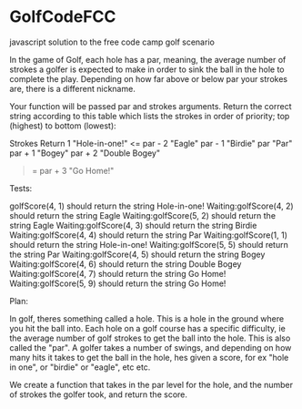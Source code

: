 # GolfCodeFCC
javascript solution to the free code camp golf scenario

In the game of Golf, each hole has a par, meaning, the average number of strokes a golfer is expected to make in order to sink the ball in the hole to complete the play. Depending on how far above or below par your strokes are, there is a different nickname.

Your function will be passed par and strokes arguments. Return the correct string according to this table which lists the strokes in order of priority; top (highest) to bottom (lowest):

Strokes	    Return
1	        "Hole-in-one!"
<= par - 2	"Eagle"
par - 1	    "Birdie"
par	        "Par"
par + 1	    "Bogey"
par + 2	    "Double Bogey"
>= par + 3	"Go Home!"

Tests:

golfScore(4, 1) should return the string Hole-in-one!
Waiting:golfScore(4, 2) should return the string Eagle
Waiting:golfScore(5, 2) should return the string Eagle
Waiting:golfScore(4, 3) should return the string Birdie
Waiting:golfScore(4, 4) should return the string Par
Waiting:golfScore(1, 1) should return the string Hole-in-one!
Waiting:golfScore(5, 5) should return the string Par
Waiting:golfScore(4, 5) should return the string Bogey
Waiting:golfScore(4, 6) should return the string Double Bogey
Waiting:golfScore(4, 7) should return the string Go Home!
Waiting:golfScore(5, 9) should return the string Go Home!

Plan:

In golf, theres something called a hole.  This is a hole in the ground where you hit the ball into.  Each hole on a golf course has a specific difficulty, ie the average number of golf strokes to get the ball into the hole.  This is also called the "par".  A golfer takes a number of swings, and depending on how many hits it takes to get the ball in the hole, hes given a score, for ex "hole in one", or "birdie" or "eagle", etc etc.  

We create a function that takes in the par level for the hole, and the number of strokes the golfer took, and return the score.
